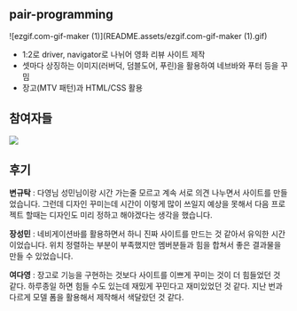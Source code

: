 ## pair-programming



![ezgif.com-gif-maker (1)](README.assets/ezgif.com-gif-maker (1).gif)

- 1:2로 driver, navigator로 나뉘어 영화 리뷰 사이트 제작
- 셋마다 상징하는 이미지(러버덕, 덤블도어, 푸린)을 활용하여 네브바와 푸터 등을 꾸밈
- 장고(MTV 패턴)과 HTML/CSS 활용



## 참여자들

<a href="https://github.com/min486/pair_2/graphs/contributors">
  <img src="https://contrib.rocks/image?repo=min486/pair_2" />
</a>



## 후기

**변규탁** : 다영님 성민님이랑 시간 가는줄 모르고 계속 서로 의견 나누면서 사이트를 만들었습니다. 그런데 디자인 꾸미는데 시간이 이렇게 많이 쓰일지 예상을 못해서 다음 프로젝트 할때는 디자인도 미리 정하고 해야겠다는 생각을 했습니다.

**장성민** : 네비게이션바를 활용하면서 하니 진짜 사이트를 만드는 것 같아서 유익한 시간이었습니다. 위치 정렬하는 부분이 부족했지만 멤버분들과 힘을 합쳐서 좋은 결과물을 만들 수 있었습니다.

**여다영** : 장고로 기능을 구현하는 것보다 사이트를 이쁘게 꾸미는 것이 더 힘들었던 것 같다. 하루종일 하면 힘들 수도 있는데 재밌게 꾸민다고 재미있었던 것 같다. 지난 번과 다르게 모델 폼을 활용해서 제작해서 색달랐던 것 같다.
